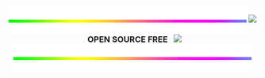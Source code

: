 </i></b></h3>
<h3 align="center">
<img align="center" alt="line" src="https://raw.githubusercontent.com/DEADH4X/DEADH4X/main/20221006_224841.gif">
<img src="https://emoji.discord.st/emojis/768b108d-274f-4f44-a634-8477b16efce7.gif" width="25">
&nbsp; OPEN SOURCE FREE &nbsp;
<img src="https://emoji.discord.st/emojis/768b108d-274f-4f44-a634-8477b16efce7.gif" width="25">
<img align="center" alt="line" src="https://raw.githubusercontent.com/DEADH4X/DEADH4X/main/20221006_224841.gif">
